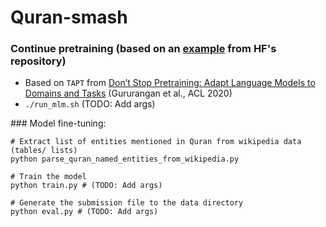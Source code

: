 # Quran-smash

### Continue pretraining (based on an [example](https://github.com/huggingface/transformers/tree/master/examples/pytorch/language-modeling) from HF's repository)
- Based on `TAPT` from [Don’t Stop Pretraining: Adapt Language Models to Domains and Tasks](https://aclanthology.org/2020.acl-main.740) (Gururangan et al., ACL 2020)
- `./run_mlm.sh` (TODO: Add args)

### Model fine-tuning:
```
# Extract list of entities mentioned in Quran from wikipedia data (tables/ lists)
python parse_quran_named_entities_from_wikipedia.py

# Train the model
python train.py # (TODO: Add args)

# Generate the submission file to the data directory
python eval.py # (TODO: Add args)

```
